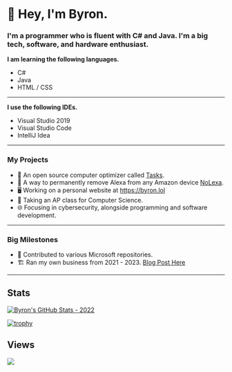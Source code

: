

# 👋 Hey, I'm Byron. 
### I'm a programmer who is fluent with C# and Java. I'm a big tech, software, and hardware enthusiast.


**I am learning the following languages.**

- C#
- Java
- HTML / CSS

***

**I use the following IDEs.**

- Visual Studio 2019
- Visual Studio Code
- IntelliJ Idea
***

### My Projects
- 🧹 An open source computer optimizer called [Tasks](https://github.com/LiteTools/Tasks).
- 🚫 A way to permanently remove Alexa from any Amazon device [NoLexa](https://github.com/byronbytes/NoLexa).
- 🖥 Working on a personal website at https://byron.lol
- 🏫 Taking an AP class for Computer Science.
- 🌐 Focusing in cybersecurity, alongside programming and software development.

***

### Big Milestones
- 🏢 Contributed to various Microsoft repositories.
- 🏗 Ran my own business from 2021 - 2023. [Blog Post Here](https://byron.lol/blog/2022/10/21.html)

***

## Stats
[![Byron's GitHub Stats - 2022](https://github-readme-stats-one-bice.vercel.app/api?username=byronbytes&include_all_commits=true&count_private=true&role=OWNER,ORGANIZATION_MEMBER,COLLABORATOR&theme=github_dark)](https://github.com/anuraghazra/github-readme-stats)

[![trophy](https://github-profile-trophy.vercel.app/?username=byronbytes&theme=darkhub)](https://github.com/ryo-ma/github-profile-trophy)

## Views
![](https://komarev.com/ghpvc/?username=byronbytes)

